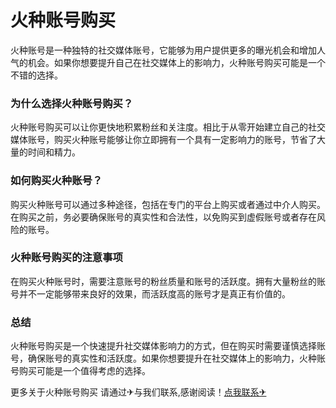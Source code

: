 # 火种账号购买

火种账号是一种独特的社交媒体账号，它能够为用户提供更多的曝光机会和增加人气的机会。如果你想要提升自己在社交媒体上的影响力，火种账号购买可能是一个不错的选择。

### 为什么选择火种账号购买？

火种账号购买可以让你更快地积累粉丝和关注度。相比于从零开始建立自己的社交媒体账号，购买火种账号能够让你立即拥有一个具有一定影响力的账号，节省了大量的时间和精力。

### 如何购买火种账号？

购买火种账号可以通过多种途径，包括在专门的平台上购买或者通过中介人购买。在购买之前，务必要确保账号的真实性和合法性，以免购买到虚假账号或者存在风险的账号。

### 火种账号购买的注意事项

在购买火种账号时，需要注意账号的粉丝质量和账号的活跃度。拥有大量粉丝的账号并不一定能够带来良好的效果，而活跃度高的账号才是真正有价值的。

### 总结

火种账号购买是一个快速提升社交媒体影响力的方式，但在购买时需要谨慎选择账号，确保账号的真实性和活跃度。如果你想要提升在社交媒体上的影响力，火种账号购买可能是一个值得考虑的选择。

更多关于火种账号购买 请通过✈与我们联系,感谢阅读！[点我联系✈](https://us.G208.com)